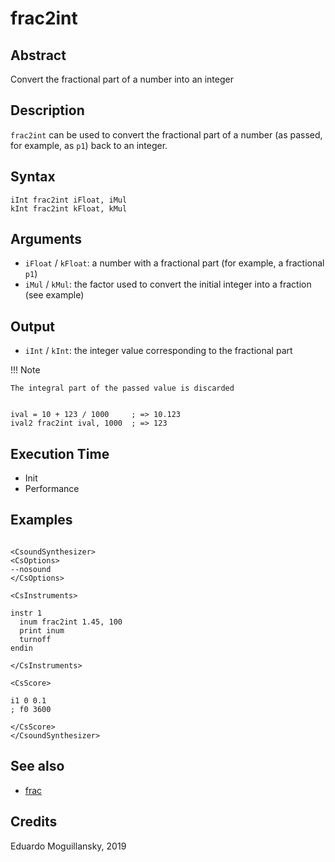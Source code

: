 # frac2int

## Abstract

Convert the fractional part of a number into an integer


## Description

`frac2int` can be used to convert the fractional part of a number (as passed,
for example, as `p1`) back to an integer.

## Syntax

    iInt frac2int iFloat, iMul
    kInt frac2int kFloat, kMul

## Arguments

* `iFloat` / `kFloat`: a number with a fractional part (for example, a
  fractional `p1`)
* `iMul` / `kMul`: the factor used to convert the initial integer into a
  fraction (see example)

## Output

* `iInt` / `kInt`: the integer value corresponding to the fractional part

!!! Note

    The integral part of the passed value is discarded


```csound

ival = 10 + 123 / 1000     ; => 10.123
ival2 frac2int ival, 1000  ; => 123
```

## Execution Time

* Init
* Performance

## Examples

```csound 

<CsoundSynthesizer>
<CsOptions>
--nosound
</CsOptions>

<CsInstruments>

instr 1
  inum frac2int 1.45, 100
  print inum
  turnoff
endin

</CsInstruments>

<CsScore>

i1 0 0.1
; f0 3600

</CsScore>
</CsoundSynthesizer>

```


## See also

* [frac](http://www.csounds.com/manual/html/frac.html)

## Credits

Eduardo Moguillansky, 2019
